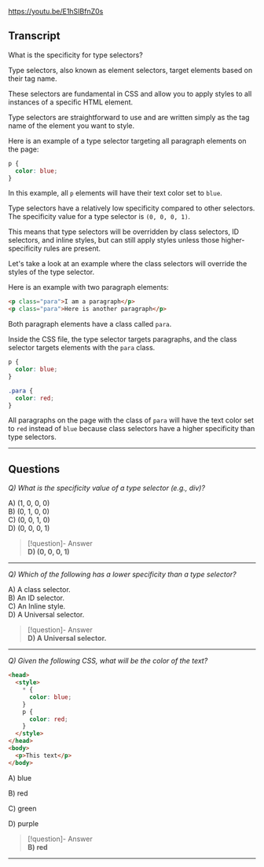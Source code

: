 https://youtu.be/E1hSIBfnZ0s

## Transcript
What is the specificity for type selectors?

Type selectors, also known as element selectors, target elements based on their tag name.

These selectors are fundamental in CSS and allow you to apply styles to all instances of a specific HTML element.

Type selectors are straightforward to use and are written simply as the tag name of the element you want to style.

Here is an example of a type selector targeting all paragraph elements on the page:

```css
p {
  color: blue;
}
```

In this example, all `p` elements will have their text color set to `blue`.

Type selectors have a relatively low specificity compared to other selectors. The specificity value for a type selector is `(0, 0, 0, 1)`.

This means that type selectors will be overridden by class selectors, ID selectors, and inline styles, but can still apply styles unless those higher-specificity rules are present.

Let's take a look at an example where the class selectors will override the styles of the type selector.

Here is an example with two paragraph elements:

```html
<p class="para">I am a paragraph</p>
<p class="para">Here is another paragraph</p>
```

Both paragraph elements have a class called `para`.

Inside the CSS file, the type selector targets paragraphs, and the class selector targets elements with the `para` class.

```css
p {
  color: blue;
}

.para {
  color: red;
}
```

All paragraphs on the page with the class of `para` will have the text color set to `red` instead of `blue` because class selectors have a higher specificity than type selectors.

---
## Questions
*Q) What is the specificity value of a type selector (e.g., div)?*

A) (1, 0, 0, 0)  
B) (0, 1, 0, 0)  
C) (0, 0, 1, 0)  
D) (0, 0, 0, 1)  

> [!question]- Answer  
> **D) (0, 0, 0, 1)**  

---

*Q) Which of the following has a lower specificity than a type selector?*

A) A class selector.  
B) An ID selector.  
C) An Inline style.  
D) A Universal selector.  

> [!question]- Answer  
> **D) A Universal selector.**  

---

*Q) Given the following CSS, what will be the color of the text?*

```html
<head>
  <style>
    * {
      color: blue;
    }
    p {
      color: red;
    }
  </style>
</head>
<body>
  <p>This text</p>
</body>
```

A) blue

B) red

C) green

D) purple

> [!question]- Answer  
> **B) red**  

---
